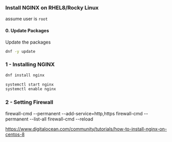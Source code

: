 ### Install NGINX on RHEL8/Rocky Linux

assume user is `root`

#### 0. Update Packages
Update the packages
```bash
dnf -y update
```

### 1 - Installing NGINX

```bash
dnf install nginx

systemctl start nginx
systemctl enable nginx
```

### 2 - Setting Firewall
firewall-cmd --permanent --add-service=http,https
firewall-cmd --permanent --list-all
firewall-cmd --reload

https://www.digitalocean.com/community/tutorials/how-to-install-nginx-on-centos-8

